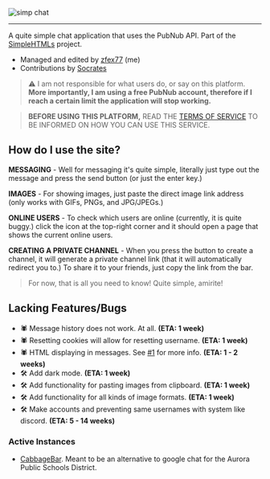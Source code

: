 ![simp chat](https://github.com/zfex77/simplechat/assets/139940269/b7e5ccc1-6466-4b00-a137-90c671babb06)
***
A quite simple chat application that uses the PubNub API. Part of the [SimpleHTMLs](https://github.com/zfex77/simplehtmls) project.

- Managed and edited by [zfex77](https://github.com/zfex77) (me)
- Contributions by [Socrates](https://github.com/ramenwithparmesancheese)

> ⚠️ I am not responsible for what users do, or say on this platform. **More importantly, I am using a free PubNub account, therefore if I reach a certain limit the application will stop working.**

> **BEFORE USING THIS PLATFORM,** READ THE [TERMS OF SERVICE](https://github.com/zfex77/simplechat/blob/main/docs/tos.md) TO BE INFORMED ON HOW YOU CAN USE THIS SERVICE.

## How do I use the site?
**MESSAGING** - Well for messaging it's quite simple, literally just type out the message and press the send button (or just the enter key.) 

**IMAGES** - For showing images, just paste the direct image link address (only works with GIFs, PNGs, and JPG/JPEGs.)

**ONLINE USERS** - To check which users are online (currently, it is quite buggy.) click the icon at the top-right corner and it should open a page that shows the current online users.

**CREATING A PRIVATE CHANNEL** - When you press the button to create a channel, it will generate a private channel link (that it will automatically redirect you to.) To share it to your friends, just copy the link from the bar.

> For now, that is all you need to know! Quite simple, amirite!

## Lacking Features/Bugs
- 🕷️ Message history does not work. At all. **(ETA: 1 week)**
- 🕷️ Resetting cookies will allow for resetting username. **(ETA: 1 week)**
- 🕷️ HTML displaying in messages. See [#1](https://github.com/zfex77/simplechat/blob/alt-main/docs/t/1.md) for more info. **(ETA: 1 - 2 weeks)**
- 🛠️ Add dark mode. **(ETA: 1 week)**
- 🛠️ Add functionality for pasting images from clipboard. **(ETA: 1 week)**
- 🛠️ Add functionality for all kinds of image formats. **(ETA: 1 week)**
- 🛠️ Make accounts and preventing same usernames with system like discord. **(ETA: 5 - 14 weeks)**

### Active Instances
- [CabbageBar](https://github.com/ramenwithparmesancheese/CabbageBar/). Meant to be an alternative to google chat for the Aurora Public Schools District.
